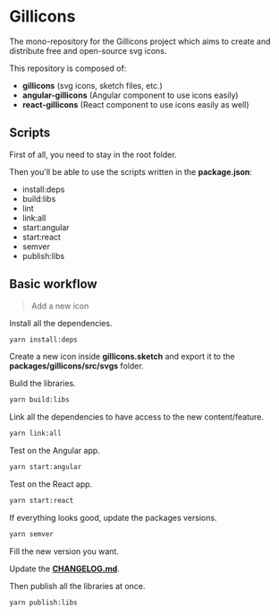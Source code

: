 # Gillicons

The mono-repository for the Gillicons project which aims 
to create and distribute free and open-source svg icons.

This repository is composed of:

* **gillicons** (svg icons, sketch files, etc.)
* **angular-gillicons** (Angular component to use icons easily)
* **react-gillicons** (React component to use icons easily as well)

## Scripts

First of all, you need to stay in the root folder.

Then you'll be able to use the scripts written in the **package.json**:

* install:deps
* build:libs
* lint
* link:all
* start:angular
* start:react
* semver
* publish:libs

## Basic workflow

> Add a new icon

Install all the dependencies.

```sh
yarn install:deps
```

Create a new icon inside **gillicons.sketch** and 
export it to the **packages/gillicons/src/svgs** folder.

Build the libraries.

```sh
yarn build:libs
```

Link all the dependencies to have access to the new content/feature.

```sh
yarn link:all
```

Test on the Angular app.

```sh
yarn start:angular
```

Test on the React app.

```sh
yarn start:react
```

If everything looks good, update the packages versions.

```sh
yarn semver
```

Fill the new version you want.

Update the **[CHANGELOG.md](./CHANGELOG.md)**.

Then publish all the libraries at once.

```sh
yarn publish:libs
```
